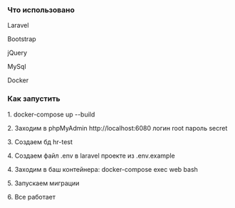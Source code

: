 <h3>Что использовано</h3>
<p>Laravel</p>
<p>Bootstrap</p>
<p>jQuery</p>
<p>MySql</p>
<p>Docker</p>

<h3>Как запустить</h3>
<p>1. docker-compose up --build</p>
<p>2. Заходим в phpMyAdmin http://localhost:6080 логин root пароль secret</p>
<p>3. Создаем бд hr-test</p>
<p>4. Создаем файл .env в laravel проекте из .env.example</p>
<p>4. Заходим в баш контейнера: docker-compose exec web bash</p>
<p>5. Запускаем миграции</p>
<p>6. Все работает</p>
